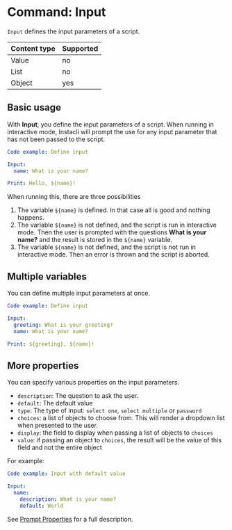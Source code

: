 # Command: Input

`Input` defines the input parameters of a script.

| Content type | Supported |
|--------------|-----------|
| Value        | no        |
| List         | no        |
| Object       | yes       |

## Basic usage

With **Input**, you define the input parameters of a script. When running in interactive mode, Instacli will prompt the use for any input parameter that has not
been passed to the script.

<!-- run before code example
${name}: world
-->

```yaml
Code example: Define input

Input:
  name: What is your name?

Print: Hello, ${name}!
```

When running this, there are three possibilities

1. The variable `${name}` is defined. In that case all is good and nothing happens.
2. The variable `${name}` is not defined, and the script is run in interactive mode. Then the user is prompted with the questions **What is your name?** and the
   result is stored in the `${name}` variable.
3. The variable `${name}` is not defined, and the script is not run in interactive mode. Then an error is thrown and the script is aborted.

## Multiple variables

You can define multiple input parameters at once.

<!-- run before code example
${greeting}: Hello
${name}: world
-->

```yaml
Code example: Define input

Input:
  greeting: What is your greeting?
  name: What is your name?

Print: ${greeting}, ${name}!
```

## More properties

You can specify various properties on the input parameters.

* `description`: The question to ask the user.
* `default`: The default value
* `type`: The type of input: `select one`, `select multiple` or `password`
* `choices`: a list of objects to choose from. This will render a dropdown list when presented to the user.
* `display`: the field to display when passing a list of objects to `choices`
* `value`: if passing an object to `choices`, the result will be the value of this field and not the entire object

For example:

```yaml
Code example: Input with default value

Input:
  name:
    description: What is your name?
    default: World
```

See [Prompt Properties](Prompt.md#prompt-properties) for a full description.